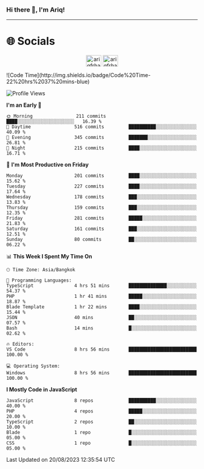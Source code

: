 ### Hi there 👋, I'm Ariq!
<hr>
<h1 align="">🌐 Socials</h1>
<p align="center">
<a href="https://www.linkedin.com/in/ariqfarhan/" target="blank"><img align="center" src="https://raw.githubusercontent.com/rahuldkjain/github-profile-readme-generator/master/src/images/icons/Social/linked-in-alt.svg" alt="ariqfrhan" height="30" width="40" /></a>
<a href="https://instagram.com/ariqfrhan" target="blank"><img align="center" src="https://raw.githubusercontent.com/rahuldkjain/github-profile-readme-generator/master/src/images/icons/Social/instagram.svg" alt="ariqfrhan" height="30" width="40" /></a>
</p>
<!--START_SECTION:waka-->
![Code Time](http://img.shields.io/badge/Code%20Time-22%20hrs%2037%20mins-blue)

![Profile Views](http://img.shields.io/badge/Profile%20Views-73-blue)

**I'm an Early 🐤** 

```text
🌞 Morning                211 commits         ████░░░░░░░░░░░░░░░░░░░░░   16.39 % 
🌆 Daytime                516 commits         ██████████░░░░░░░░░░░░░░░   40.09 % 
🌃 Evening                345 commits         ███████░░░░░░░░░░░░░░░░░░   26.81 % 
🌙 Night                  215 commits         ████░░░░░░░░░░░░░░░░░░░░░   16.71 % 
```
📅 **I'm Most Productive on Friday** 

```text
Monday                   201 commits         ████░░░░░░░░░░░░░░░░░░░░░   15.62 % 
Tuesday                  227 commits         ████░░░░░░░░░░░░░░░░░░░░░   17.64 % 
Wednesday                178 commits         ███░░░░░░░░░░░░░░░░░░░░░░   13.83 % 
Thursday                 159 commits         ███░░░░░░░░░░░░░░░░░░░░░░   12.35 % 
Friday                   281 commits         █████░░░░░░░░░░░░░░░░░░░░   21.83 % 
Saturday                 161 commits         ███░░░░░░░░░░░░░░░░░░░░░░   12.51 % 
Sunday                   80 commits          ██░░░░░░░░░░░░░░░░░░░░░░░   06.22 % 
```


📊 **This Week I Spent My Time On** 

```text
🕑︎ Time Zone: Asia/Bangkok

💬 Programming Languages: 
TypeScript               4 hrs 51 mins       ██████████████░░░░░░░░░░░   54.37 % 
PHP                      1 hr 41 mins        █████░░░░░░░░░░░░░░░░░░░░   18.87 % 
Blade Template           1 hr 22 mins        ████░░░░░░░░░░░░░░░░░░░░░   15.44 % 
JSON                     40 mins             ██░░░░░░░░░░░░░░░░░░░░░░░   07.57 % 
Bash                     14 mins             █░░░░░░░░░░░░░░░░░░░░░░░░   02.62 % 

🔥 Editors: 
VS Code                  8 hrs 56 mins       █████████████████████████   100.00 % 

💻 Operating System: 
Windows                  8 hrs 56 mins       █████████████████████████   100.00 % 
```

**I Mostly Code in JavaScript** 

```text
JavaScript               8 repos             ██████████░░░░░░░░░░░░░░░   40.00 % 
PHP                      4 repos             █████░░░░░░░░░░░░░░░░░░░░   20.00 % 
TypeScript               2 repos             ██░░░░░░░░░░░░░░░░░░░░░░░   10.00 % 
Blade                    1 repo              █░░░░░░░░░░░░░░░░░░░░░░░░   05.00 % 
CSS                      1 repo              █░░░░░░░░░░░░░░░░░░░░░░░░   05.00 % 
```




 Last Updated on 20/08/2023 12:35:54 UTC
<!--END_SECTION:waka-->
